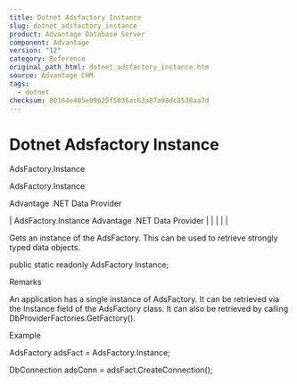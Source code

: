 ```yaml
---
title: Dotnet Adsfactory Instance
slug: dotnet_adsfactory_instance
product: Advantage Database Server
component: Advantage
version: "12"
category: Reference
original_path_html: dotnet_adsfactory_instance.htm
source: Advantage CHM
tags:
  - dotnet
checksum: 80164e405e09625f5036ac63a87a98dc8538aa7d
---
```


# Dotnet Adsfactory Instance

AdsFactory.Instance

AdsFactory.Instance

Advantage .NET Data Provider

| AdsFactory.Instance  Advantage .NET Data Provider |  |  |  |  |

Gets an instance of the AdsFactory. This can be used to retrieve strongly typed data objects.

public static readonly AdsFactory Instance;

Remarks

An application has a single instance of AdsFactory. It can be retrieved via the Instance field of the AdsFactory class. It can also be retrieved by calling DbProviderFactories.GetFactory().

Example

AdsFactory adsFact = AdsFactory.Instance;

DbConnection adsConn = adsFact.CreateConnection();

